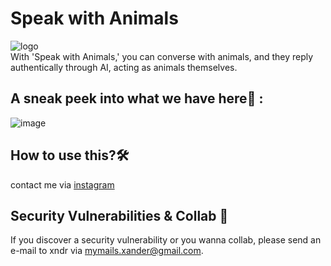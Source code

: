 # Speak with Animals
![logo](https://github.com/xndrgit/animalsapp-xndr/assets/115892862/8bfff1d3-9d15-4132-a8d3-a690aff7913e)
<br>
With 'Speak with Animals,' you can converse with animals, and they reply authentically through AI, acting as animals themselves.

## A sneak peek into what we have here🙈 :
![image](https://github.com/xndrgit/xndr-animalsapp/assets/115892862/ee99f350-3544-478d-87e2-9ea2fda7ace3)

## How to use this?🛠
contact me via <a href="https://www.instagram.com/xndr.ig/"> instagram </a>

## Security Vulnerabilities & Collab 💌
If you discover a security vulnerability or you wanna collab, please send an e-mail to xndr via [mymails.xander@gmail.com](mailto:mymails.xander@gmail.com).

